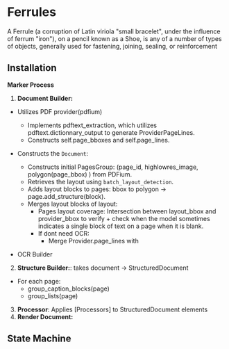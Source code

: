 # Ferrules

A Ferrule (a corruption of Latin viriola "small bracelet", under the influence of ferrum "iron"), on a pencil known as a Shoe, is any of a number of types of objects, generally used for fastening, joining, sealing, or reinforcement

## Installation

**Marker Process**

1. **Document Builder:**

- Utilizes PDF provider(pdfium)
  - Implements pdftext_extraction, which utilizes pdftext.dictionnary_output to generate ProviderPageLines.
  - Constructs self.page_bboxes and self.page_lines.
- Constructs the `Document`:

  - Constructs initial PagesGroup: (page_id, highlowres_image, polygon(page_bbox) ) from PDFium.
  - Retrieves the layout using `batch_layout_detection`.
  - Adds layout blocks to pages: bbox to polygon -> page.add_structure(block).
  - Merges layout blocks of layout:
    - Pages layout coverage: Intersection between layout_bbox and provider_bbox to verify + check when the model sometimes indicates a single block of text on a page when it is blank.
    - If dont need OCR:
      - Merge Provider.page_lines with

- OCR Builder

2. **Structure Builder:**: takes document -> StructuredDocument

- For each page:
  - group_caption_blocks(page)
  - group_lists(page)

3. **Processor**: Applies [Processors] to StructuredDocument elements
4. **Render Document:**

## State Machine
